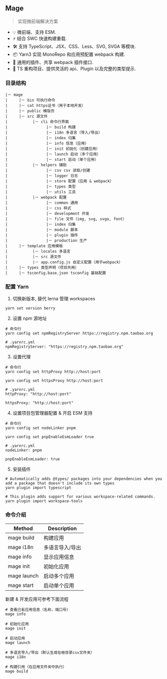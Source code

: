 ## Mage

> 实现微前端解决方案

- 💡 微前端、支持 ESM.
- ⚡️ 结合 SWC 快速构建重载.
- 🛠️ 支持 TypeScript、JSX、CSS、Less、SVG, SVGA 等模块.
- 📦 Yarn3 实现 MonoRepo 和应用预配置 webpack 构建.
- 🔩 通用的插件、共享 webpack 插件接口.
- 🔑 TS 重构项目、提供灵活的 api、Plugin 以及完整的类型提示.

### 目录结构

```
|－ mage
|     |－ bin 可执行命令
|     |－ cat https证书（用于本地开发）
|     |－ public 模版页
|     |－ src 源文件
|           |－ cli 命令行界面
|                 |－ build 构建
|                 |－ i18n 多语言（导入/导出）
|                 |－ index 归集
|                 |－ info 信息（应用）
|                 |－ init 初始化（创建应用）
|                 |－ launch 启动（多个应用）
|                 |－ start 启动（单个应用）
|           |－ helpers 辅助
|                 |－ csv csv 读取/创建
|                 |－ logger 日志
|                 |－ store 配置（应用 & webpack）
|                 |－ types 类型
|                 |－ utils 工具
|           |－ webpack 配置
|                 |－ common 通用
|                 |－ css 样式
|                 |－ development 开发
|                 |－ file 文件（img, svg, svga, font）
|                 |－ index 归集
|                 |－ module 脚本
|                 |－ plugin 插件
|                 |－ production 生产
|     |－ template 应用模板
|           |－ locales 多语言
|           |－ src 源文件
|           |－ app.config.js 自定义配置（用于webpack）
|     |－ types 类型声明（项目共用）
|     |－ tsconfig.base.json tsconfig 基础配置
```

### 配置 Yarn

1. 切换新版本, 替代 lerna 管理 workspaces

```
yarn set version berry
```

2. 设置 npm 源地址

```
# 命令行
yarn config set npmRegistryServer https://registry.npm.taobao.org

# .yarnrc.yml
npmRegistryServer: "https://registry.npm.taobao.org"

```

3. 设置代理

```
# 命令行
yarn config set httpProxy http://host:port

yarn config set httpsProxy http://host:port

# .yarnrc.yml
httpProxy: "http://host:port"

httpsProxy: "http://host:port"

```

4. 设置项目包管理器配置 & 开启 ESM 支持

```
# 命令行
yarn config set nodeLinker pnpm

yarn config set pnpEnableEsmLoader true

# .yarnrc.yml
nodeLinker: pnpm

pnpEnableEsmLoader: true
```

5. 安装插件

```
# Automatically adds @types/ packages into your dependencies when you add a package that doesn't include its own types
yarn plugin import typescript

# This plugin adds support for various workspace-related commands.
yarn plugin import workspace-tools
```

### 命令介绍

| Method      | Description     |
| ----------- | --------------- |
| mage build  | 构建应用        |
| mage i18n   | 多语言导入/导出 |
| mage info   | 显示应用信息    |
| mage init   | 初始化应用      |
| mage launch | 启动多个应用    |
| mage start  | 启动单个应用    |

新建 & 开发应用可参考下面流程

```
# 查看已有应用信息（名称，端口号）
mage info

# 初始化应用
mage init

# 启动应用
mage launch

# 多语言导入/导出（默认生成在根目录csv文件夹）
mage i18n

# 构建引用（在应用文件夹中执行）
mage build
```

